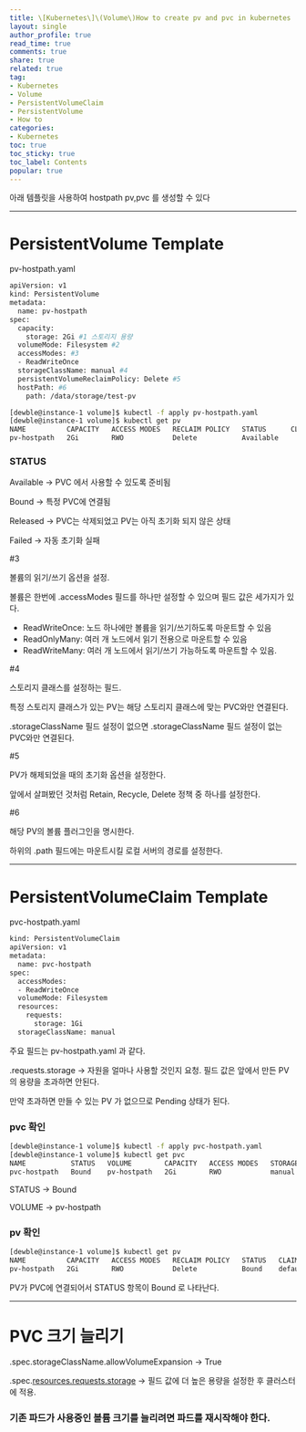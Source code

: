 ```yaml
---
title: \[Kubernetes\]\(Volume\)How to create pv and pvc in kubernetes
layout: single
author_profile: true
read_time: true
comments: true
share: true
related: true
tag:
- Kubernetes
- Volume
- PersistentVolumeClaim
- PersistentVolume
- How to
categories:
- Kubernetes
toc: true
toc_sticky: true
toc_label: Contents
popular: true
---
```

아래 템플릿을 사용하여 hostpath pv,pvc 를 생성할 수 있다

---

# PersistentVolume Template

pv-hostpath.yaml

```bash
apiVersion: v1
kind: PersistentVolume
metadata:
  name: pv-hostpath
spec:
  capacity:
    storage: 2Gi #1 스토리지 용량
  volumeMode: Filesystem #2 
  accessModes: #3
  - ReadWriteOnce
  storageClassName: manual #4
  persistentVolumeReclaimPolicy: Delete #5
  hostPath: #6
    path: /data/storage/test-pv
```

```bash
[dewble@instance-1 volume]$ kubectl -f apply pv-hostpath.yaml
[dewble@instance-1 volume]$ kubectl get pv
NAME          CAPACITY   ACCESS MODES   RECLAIM POLICY   STATUS      CLAIM   STORAGECLASS   REASON   AGE
pv-hostpath   2Gi        RWO            Delete           Available           manual                  7s
```

### STATUS

Available → PVC 에서 사용할 수 있도록 준비됨

Bound → 특정 PVC에 연결됨

Released → PVC는 삭제되었고 PV는 아직 초기화 되지 않은 상태

Failed → 자동 초기화 실패

#3 

볼륨의 읽기/쓰기 옵션을 설정.

볼륨은 한번에 .accessModes 필드를 하나만 설정할 수 있으며 필드 값은 세가지가 있다.

- ReadWriteOnce: 노드 하나에만 볼륨을 읽기/쓰기하도록 마운트할 수 있음
- ReadOnlyMany: 여러 개 노드에서 읽기 전용으로 마운트할 수 있음
- ReadWriteMany: 여러 개 노드에서 읽기/쓰기 가능하도록 마운트할 수 있음.

#4

스토리지 클래스를 설정하는 필드.

특정  스토리지 클래스가 있는 PV는 해당 스토리지 클래스에 맞는 PVC와만 연결된다.

.storageClassName 필드 설정이 없으면 .storageClassName 필드 설정이 없는 PVC와만 연결된다.

#5

PV가 해제되었을 때의 초기화 옵션을 설정한다.

앞에서 살펴봤던 것처럼 Retain, Recycle, Delete 정책 중 하나를 설정한다.

#6

해당 PV의 볼륨 플러그인을 명시한다.

하위의 .path 필드에는 마운트시킬 로컬 서버의 경로를 설정한다.

---

# PersistentVolumeClaim Template

pvc-hostpath.yaml

```bash
kind: PersistentVolumeClaim
apiVersion: v1
metadata:
  name: pvc-hostpath
spec:
  accessModes:
  - ReadWriteOnce
  volumeMode: Filesystem
  resources:
    requests:
      storage: 1Gi
  storageClassName: manual
```

주요 필드는 pv-hostpath.yaml 과 같다.

.requests.storage → 자원을 얼마나 사용할 것인지 요청. 필드 값은 앞에서 만든 PV의 용량을 초과하면 안된다.

만약 초과하면 만들 수 있는 PV 가 없으므로 Pending 상태가 된다.

### pvc 확인

```bash
[dewble@instance-1 volume]$ kubectl -f apply pvc-hostpath.yaml
[dewble@instance-1 volume]$ kubectl get pvc
NAME           STATUS   VOLUME        CAPACITY   ACCESS MODES   STORAGECLASS   AGE
pvc-hostpath   Bound    pv-hostpath   2Gi        RWO            manual         2m11s
```

STATUS → Bound

VOLUME → pv-hostpath

### pv 확인

```bash
[dewble@instance-1 volume]$ kubectl get pv
NAME          CAPACITY   ACCESS MODES   RECLAIM POLICY   STATUS   CLAIM                  STORAGECLASS   REASON   AGE
pv-hostpath   2Gi        RWO            Delete           Bound    default/pvc-hostpath   manual                  5h7m
```

PV가 PVC에 연결되어서 STATUS 항목이 Bound 로 나타난다.

---

# PVC 크기 늘리기

.spec.storageClassName.allowVolumeExpansion → True

.spec.[resources.requests.storage](http://resources.requests.storage) → 필드 값에 더 높은 용량을 설정한 후 클러스터에 적용.

### 기존 파드가 사용중인 볼륨 크기를 늘리려면 파드를 재시작해야 한다.
